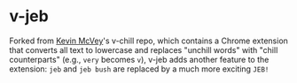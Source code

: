 # v-jeb

Forked from <a href="">Kevin McVey</a>'s v-chill repo, which contains a Chrome extension that converts all text to lowercase and replaces "unchill words" with "chill counterparts" (e.g., `very` becomes `v`), v-jeb adds another feature to the extension: `jeb` and `jeb bush` are replaced by a much more exciting `JEB!`
